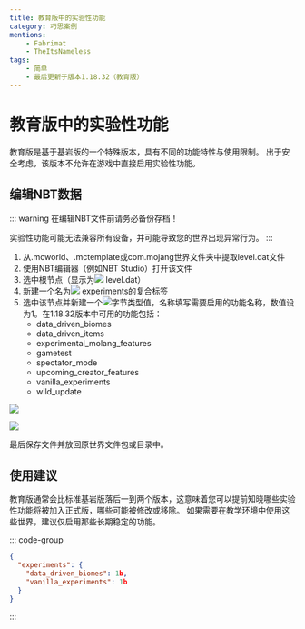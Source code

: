 ```yaml
---
title: 教育版中的实验性功能
category: 巧思案例
mentions:
    - Fabrimat
    - TheItsNameless
tags:
    - 简单
    - 最后更新于版本1.18.32（教育版）
---
```


# 教育版中的实验性功能

<!--@include: @/wiki/bedrock-wiki-mirror.md-->

[structure]: /assets/images/nbt/structure.png
[int]: /assets/images/nbt/int.png
[list]: /assets/images/nbt/list.png
[compound]: /assets/images/nbt/compound.png
[string]: /assets/images/nbt/string.png
[byte]: /assets/images/nbt/byte.png

教育版是基于基岩版的一个特殊版本，具有不同的功能特性与使用限制。
出于安全考虑，该版本不允许在游戏中直接启用实验性功能。

## 编辑NBT数据

::: warning
在编辑NBT文件前请务必备份存档！

实验性功能可能无法兼容所有设备，并可能导致您的世界出现异常行为。
:::

1. 从.mcworld、.mctemplate或com.mojang世界文件夹中提取level.dat文件
2. 使用NBT编辑器（例如NBT Studio）打开该文件
3. 选中根节点（显示为![][structure] level.dat）
4. 新建一个名为![][compound] experiments的复合标签
5. 选中该节点并新建一个![][byte]字节类型值，名称填写需要启用的功能名称，数值设为1。在1.18.32版本中可用的功能包括：
    - data_driven_biomes
    - data_driven_items
    - experimental_molang_features
    - gametest
    - spectator_mode
    - upcoming_creator_features
    - vanilla_experiments
    - wild_update

![](/assets/images/nbt/experiments-education-edition/byte-add.png)

![](/assets/images/nbt/experiments-education-edition/experiments-file.png)

最后保存文件并放回原世界文件包或目录中。

## 使用建议
教育版通常会比标准基岩版落后一到两个版本，这意味着您可以提前知晓哪些实验性功能将被加入正式版，哪些可能被修改或移除。
如果需要在教学环境中使用这些世界，建议仅启用那些长期稳定的功能。

::: code-group
```json [示例配置]
{
  "experiments": {
    "data_driven_biomes": 1b,
    "vanilla_experiments": 1b
  }
}
```
:::